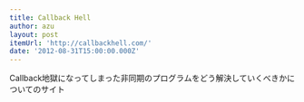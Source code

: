 ```yaml
---
title: Callback Hell
author: azu
layout: post
itemUrl: 'http://callbackhell.com/'
date: '2012-08-31T15:00:00.000Z'
---
```

Callback地獄になってしまった非同期のプログラムをどう解決していくべきかについてのサイト
